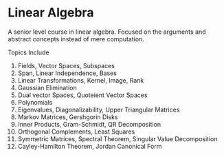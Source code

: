 # Linear Algebra
A senior level course in linear algebra. Focused on the arguments and abstract concepts instead of mere computation. 

Topics Include

1. Fields, Vector Spaces, Subspaces
2. Span, Linear Independence, Bases
3. Linear Transformations, Kernel, Image, Rank
4. Gaussian Elimination
5. Dual vector Spaces, Quoteient Vector Spaces
6. Polynomials
7. Eigenvalues, Diagonalizability, Upper Triangular Matrices
8. Markov Matrices, Gershgorin Disks
9. Inner Products, Gram-Schmidt, QR Decomposition
10. Orthogonal Complements, Least Squares
11. Symmetric Matrices, Spectral Theorem, Singular Value Decomposition
12. Cayley-Hamilton Theorem, Jordan Canonical Form